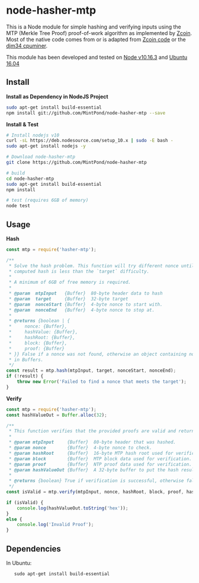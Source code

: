 node-hasher-mtp
===============

This is a Node module for simple hashing and verifying inputs using the
MTP (Merkle Tree Proof) proof-of-work algorithm as implemented by [Zcoin](https://zcoin.io). 
Most of the native code comes from or is adapted from [Zcoin code](https://github.com/zcoinofficial/zcoin) 
or the [djm34 cpuminer](https://github.com/zcoinofficial/cpuminer).

This module has been developed and tested on [Node v10.16.3](https://nodejs.org/) and [Ubuntu 16.04](http://releases.ubuntu.com/16.04/)

## Install ##
__Install as Dependency in NodeJS Project__
```bash
sudo apt-get install build-essential
npm install git://github.com/MintPond/node-hasher-mtp --save
```

__Install & Test__
```bash
# Install nodejs v10
curl -sL https://deb.nodesource.com/setup_10.x | sudo -E bash -
sudo apt-get install nodejs -y

# Download node-hasher-mtp
git clone https://github.com/MintPond/node-hasher-mtp

# build
cd node-hasher-mtp
sudo apt-get install build-essential
npm install

# test (requires 6GB of memory)
node test
``` 

## Usage ##
__Hash__
```js
const mtp = require('hasher-mtp');

/**
 * Solve the hash problem. This function will try different nonce until it finds one such that the
 * computed hash is less than the `target` difficulty.
 * 
 * A minimum of 6GB of free memory is required.
 *
 * @param  mtpInput   {Buffer}  80-byte header data to hash
 * @param  target     {Buffer}  32-byte target
 * @param  nonceStart {Buffer}  4-byte nonce to start with.
 * @param  nonceEnd   {Buffer}  4-byte nonce to stop at.
 *
 * @returns {boolean | {
 *     nonce: {Buffer},
 *     hashValue: {Buffer},
 *     hashRoot: {Buffer},
 *     block: {Buffer},
 *     proof: {Buffer}
 * }} False if a nonce was not found, otherwise an object containing nonce and MTP proofs
 * in Buffers.
 */
const result = mtp.hash(mtpInput, target, nonceStart, nonceEnd);
if (!result) {
    throw new Error('Failed to find a nonce that meets the target');
}
```

__Verify__
```js
const mtp = require('hasher-mtp');
const hashValueOut = Buffer.alloc(32);

/**
 * This function verifies that the provided proofs are valid and returns the hash value.
 *
 * @param mtpInput     {Buffer}  80-byte header that was hashed.
 * @param nonce        {Buffer}  4-byte nonce to check.
 * @param hashRoot     {Buffer}  16-byte MTP hash root used for verification.
 * @param block        {Buffer}  MTP block data used for verification.
 * @param proof        {Buffer}  NTP proof data used for verification.
 * @param hashValueOut {Buffer}  A 32-byte buffer to put the hash result into.
 *
 * @returns {boolean} True if verification is successful, otherwise false.
 */
const isValid = mtp.verify(mtpInput, nonce, hashRoot, block, proof, hashValueOut);

if (isValid) {
    console.log(hashValueOut.toString('hex'));
}
else {
    console.log('Invalid Proof');
}
```

## Dependencies ##
In Ubuntu:
```
   sudo apt-get install build-essential
```